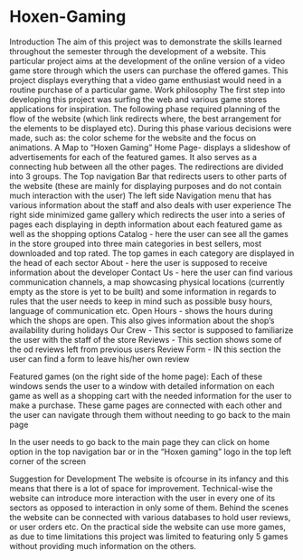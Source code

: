 # Hoxen-Gaming
Introduction
The aim of this project was to demonstrate the skills learned throughout the semester through the development of a website. This particular project aims at the development of the online version of a video game store through which the users can purchase the offered games. This project displays everything that a video game enthusiast would need in a routine purchase of a particular game. 
Work philosophy
The first step into developing this project was surfing the web and various game stores applications  for inspiration. The following phase required planning of the flow of the website (which link redirects where, the best arrangement for the elements to be displayed etc). During this phase various decisions were made, such as: the color scheme for the website and the focus on animations. 
A Map to “Hoxen Gaming”
Home Page- displays a slideshow of advertisements for each of the featured games. It also serves as a connecting hub between all the other pages. The redirections are divided into 3 groups. 
The Top navigation Bar that redirects users to other parts of the website (these are mainly for displaying purposes and do not contain much interaction with the user)
The left side Navigation menu that has various information about the staff and also deals with user experience
The right side minimized game gallery which redirects the user into a series of pages each displaying in depth information about each featured game as well as the shopping options
Catalog - here the user can see all the games in the store grouped into three main categories in best sellers, most downloaded and top rated. The top games in each category are displayed in the head of each sector
About - here the user is supposed to receive information about the developer 
Contact Us - here the user can find various communication channels, a map showcasing physical locations (currently empty as the store is yet to be built) and some information in regards to rules that the user needs to keep in mind such as possible busy hours, language of communication etc.
Open Hours - shows the hours during which the shops are open. This also gives information about the shop’s availability during holidays
Our Crew - This sector is supposed to familiarize the user with the staff of the store
Reviews -  This section shows some of the od reviews left from previous users
Review Form  - IN this section the user can find a form to leave his/her own review

Featured games (on the right side of the home page): Each of these windows sends the user to a window with detailed information on each game as well as a shopping cart with the needed information for the user to  make a purchase. These game pages are connected with each other and the user can navigate through them without needing to go back to the main page

In the user needs to go back to the main page they can click on home option in the top navigation bar or in the “Hoxen gaming” logo in the top left corner of the screen

Suggestion for Development
The website is ofcourse in its infancy and this means that there is a lot of space for improvement. Technical-wise the website can introduce more interaction with the user in every one of its sectors as opposed to interaction in only some of them.
Behind the scenes the website can be connected with various databases to hold user reviews, or user orders etc.
On the practical side the website can use more games, as due to time limitations this project was limited to featuring only 5 games without providing much information on the others.
